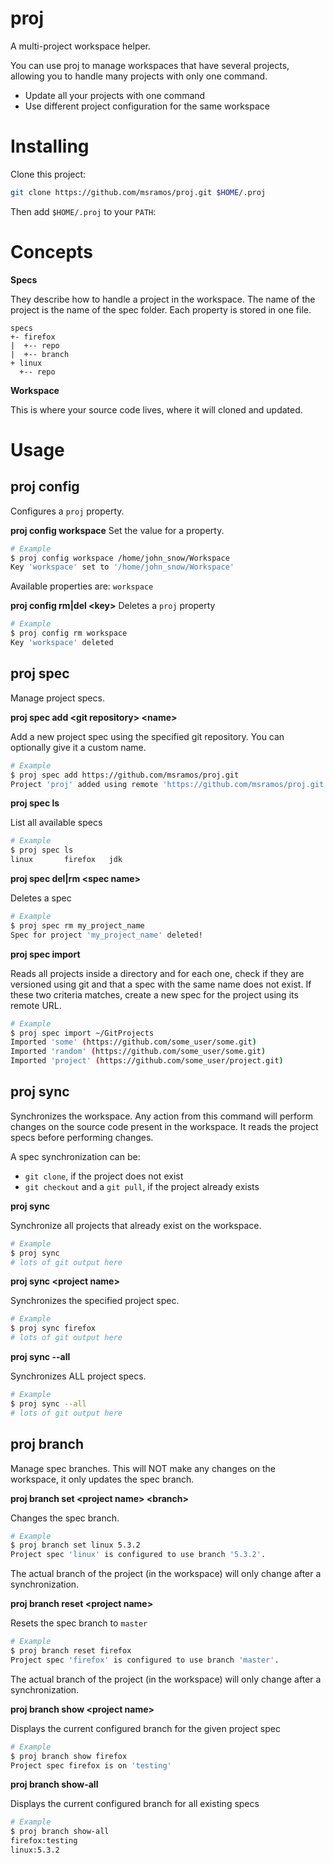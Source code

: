 # proj

A multi-project workspace helper.

You can use proj to manage workspaces that have several projects, allowing you
to handle many projects with only one command.

- Update all your projects with one command
- Use different project configuration for the same workspace

# Installing

Clone this project:

```sh
git clone https://github.com/msramos/proj.git $HOME/.proj
```

Then add `$HOME/.proj` to your `PATH`:

# Concepts

**Specs**

They describe how to handle a project in the workspace. The name of the project
is the name of the spec folder. Each property is stored in one file.

```
specs
+- firefox
|  +-- repo
|  +-- branch
+ linux
  +-- repo
```

**Workspace**

This is where your source code lives, where it will cloned and updated.

# Usage

## proj config
Configures a `proj` property.

**proj config workspace**
Set the value for a property.

```sh
# Example
$ proj config workspace /home/john_snow/Workspace
Key 'workspace' set to '/home/john_snow/Workspace'
```

Available properties are: `workspace`

**proj config rm|del \<key\>**
Deletes a `proj` property
```sh
# Example
$ proj config rm workspace
Key 'workspace' deleted
```

## proj spec

Manage project specs.

**proj spec add \<git repository\> \<name\>**

Add a new project spec using the specified git repository. You can optionally
give it a custom name.

```sh
# Example
$ proj spec add https://github.com/msramos/proj.git
Project 'proj' added using remote 'https://github.com/msramos/proj.git'
```

**proj spec ls**

List all available specs

```sh
# Example
$ proj spec ls
linux		firefox	  jdk
```

**proj spec del|rm \<spec name\>**

Deletes a spec

```sh
# Example
$ proj spec rm my_project_name
Spec for project 'my_project_name' deleted!
```

**proj spec import**

Reads all projects inside a directory and for each one, check if they are
versioned using git and that a spec with the same name does not exist. If these
two criteria matches, create a new spec for the project using its remote URL.

```sh
# Example
$ proj spec import ~/GitProjects
Imported 'some' (https://github.com/some_user/some.git)
Imported 'random' (https://github.com/some_user/some.git)
Imported 'project' (https://github.com/some_user/project.git)
```

## proj sync

Synchronizes the workspace. Any action from this command will perform changes on
the source code present in the workspace. It reads the project specs before 
performing changes.

A spec synchronization can be:

- `git clone`, if the project does not exist
- `git checkout` and a `git pull`, if the project already exists

**proj sync**

Synchronize all projects that already exist on the workspace.

```sh
# Example
$ proj sync
# lots of git output here
```

**proj sync \<project name\>**

Synchronizes the specified project spec.

```sh
# Example
$ proj sync firefox
# lots of git output here
```

**proj sync --all**

Synchronizes ALL project specs.

```sh
# Example
$ proj sync --all
# lots of git output here
```

## proj branch

Manage spec branches. This will NOT make any changes on the workspace, it only
updates the spec branch.

**proj branch set \<project name\> \<branch\>**

Changes the spec branch.

```sh
# Example
$ proj branch set linux 5.3.2
Project spec 'linux' is configured to use branch '5.3.2'.
```

The actual branch of the project (in the workspace) will only change after a
synchronization.

**proj branch reset \<project name\>**

Resets the spec branch to `master`

```sh
# Example
$ proj branch reset firefox
Project spec 'firefox' is configured to use branch 'master'.
```

The actual branch of the project (in the workspace) will only change after a
synchronization.


**proj branch show \<project name\>**

Displays the current configured branch for the given project spec

```sh
# Example
$ proj branch show firefox
Project spec firefox is on 'testing'
```

**proj branch show-all**

Displays the current configured branch for all existing specs

```sh
# Example
$ proj branch show-all
firefox:testing
linux:5.3.2
```